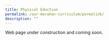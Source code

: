 ```yaml
---
title: Physical Eduction
permalink: /our-merahan-curriculum/permalink/
description: ""
---
```

Web page under construction and coming soon.